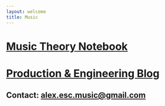 ```yaml
---
layout: welcome
title: Music
---
```




# [Music Theory Notebook][1] 

# [Production & Engineering Blog][2]

[1]: https://wordsmith.social/music-theory-notebook/
[2]: https://wordsmith.social/music-blog/



## Contact: <alex.esc.music@gmail.com>